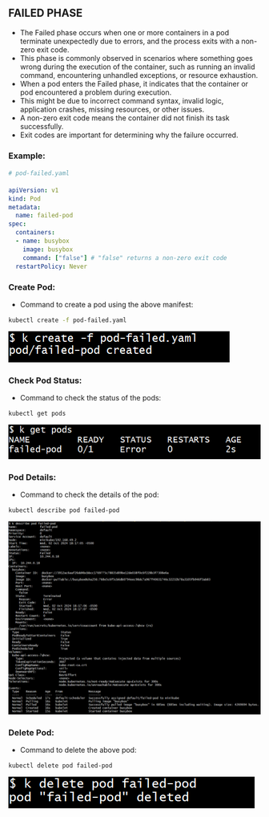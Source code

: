 ## FAILED PHASE

- The Failed phase occurs when one or more containers in a pod terminate unexpectedly due to errors, and the process exits with a non-zero exit code. 
- This phase is commonly observed in scenarios where something goes wrong during the execution of the container, such as running an invalid command, encountering unhandled exceptions, or resource exhaustion.
- When a pod enters the Failed phase, it indicates that the container or pod encountered a problem during execution. 
- This might be due to incorrect command syntax, invalid logic, application crashes, missing resources, or other issues.
- A non-zero exit code means the container did not finish its task successfully. 
- Exit codes are important for determining why the failure occurred.

### Example:
```yaml
# pod-failed.yaml

apiVersion: v1
kind: Pod
metadata:
  name: failed-pod
spec:
  containers:
  - name: busybox
    image: busybox
    command: ["false"] # "false" returns a non-zero exit code
  restartPolicy: Never
```

### Create Pod:
- Command to create a pod using the above manifest:
```bash
kubectl create -f pod-failed.yaml
```

![screenshot](https://github.com/saimanasak/kubernetes/blob/main/pods/pod-lifecycle/images/failed-create.png)

### Check Pod Status:
- Command to check the status of the pods:
```bash
kubectl get pods
```

![screenshot](https://github.com/saimanasak/kubernetes/blob/main/pods/pod-lifecycle/images/failed-get-pods.png)

### Pod Details:
- Command to check the details of the pod:
```bash
kubectl describe pod failed-pod
```

![screenshot](https://github.com/saimanasak/kubernetes/blob/main/pods/pod-lifecycle/images/failed-describe.png)

### Delete Pod:
- Command to delete the above pod:
```bash
kubectl delete pod failed-pod
```

![screenshot](https://github.com/saimanasak/kubernetes/blob/main/pods/pod-lifecycle/images/failed-delete.png)